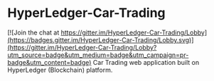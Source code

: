 # HyperLedger-Car-Trading

[![Join the chat at https://gitter.im/HyperLedger-Car-Trading/Lobby](https://badges.gitter.im/HyperLedger-Car-Trading/Lobby.svg)](https://gitter.im/HyperLedger-Car-Trading/Lobby?utm_source=badge&utm_medium=badge&utm_campaign=pr-badge&utm_content=badge)
Car Trading web application built on HyperLedger (Blockchain) platform.
